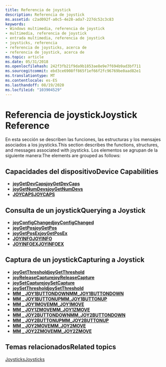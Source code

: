 ```yaml
---
title: Referencia de joystick
description: Referencia de joystick
ms.assetid: c2ad092f-a0c5-4e28-ada7-227dc52c3c83
keywords:
- Windows multimedia, referencia de joystick
- multimedia, referencia de joystick
- entrada multimedia, referencia de joystick
- joysticks, referencia
- referencia de joysticks, acerca de
- referencia de joystick, acerca de
ms.topic: article
ms.date: 05/31/2018
ms.openlocfilehash: 242f3fb21f9da9b1853ae8e9e7f694b9ad3bf711
ms.sourcegitcommit: ebd3ce6908ff865f1ef66f2fc96769be0aad82e1
ms.translationtype: MT
ms.contentlocale: es-ES
ms.lasthandoff: 08/19/2020
ms.locfileid: "103904529"
---
```

# <a name="joystick-reference"></a><span data-ttu-id="3c37e-109">Referencia de joystick</span><span class="sxs-lookup"><span data-stu-id="3c37e-109">Joystick Reference</span></span>

<span data-ttu-id="3c37e-110">En esta sección se describen las funciones, las estructuras y los mensajes asociados a los joysticks.</span><span class="sxs-lookup"><span data-stu-id="3c37e-110">This section describes the functions, structures, and messages associated with joysticks.</span></span> <span data-ttu-id="3c37e-111">Los elementos se agrupan de la siguiente manera:</span><span class="sxs-lookup"><span data-stu-id="3c37e-111">The elements are grouped as follows:</span></span>

## <a name="device-capabilities"></a><span data-ttu-id="3c37e-112">Capacidades del dispositivo</span><span class="sxs-lookup"><span data-stu-id="3c37e-112">Device Capabilities</span></span>

-   [<span data-ttu-id="3c37e-113">**joyGetDevCaps**</span><span class="sxs-lookup"><span data-stu-id="3c37e-113">**joyGetDevCaps**</span></span>](/windows/win32/api/joystickapi/nf-joystickapi-joygetdevcaps)
-   [<span data-ttu-id="3c37e-114">**joyGetNumDevs**</span><span class="sxs-lookup"><span data-stu-id="3c37e-114">**joyGetNumDevs**</span></span>](/windows/win32/api/joystickapi/nf-joystickapi-joygetnumdevs)
-   [<span data-ttu-id="3c37e-115">**JOYCAPS**</span><span class="sxs-lookup"><span data-stu-id="3c37e-115">**JOYCAPS**</span></span>](/windows/win32/api/joystickapi/ns-joystickapi-joycaps)

## <a name="querying-a-joystick"></a><span data-ttu-id="3c37e-116">Consulta de un joystick</span><span class="sxs-lookup"><span data-stu-id="3c37e-116">Querying a Joystick</span></span>

-   [<span data-ttu-id="3c37e-117">**joyConfigChanged**</span><span class="sxs-lookup"><span data-stu-id="3c37e-117">**joyConfigChanged**</span></span>](/windows/desktop/api/joystickapi/nf-joystickapi-joyconfigchanged)
-   [<span data-ttu-id="3c37e-118">**joyGetPos**</span><span class="sxs-lookup"><span data-stu-id="3c37e-118">**joyGetPos**</span></span>](/windows/win32/api/joystickapi/nf-joystickapi-joygetpos)
-   [<span data-ttu-id="3c37e-119">**joyGetPosEx**</span><span class="sxs-lookup"><span data-stu-id="3c37e-119">**joyGetPosEx**</span></span>](/windows/win32/api/joystickapi/nf-joystickapi-joygetposex)
-   [<span data-ttu-id="3c37e-120">**JOYINFO**</span><span class="sxs-lookup"><span data-stu-id="3c37e-120">**JOYINFO**</span></span>](/windows/win32/api/joystickapi/ns-joystickapi-joyinfo)
-   [<span data-ttu-id="3c37e-121">**JOYINFOEX**</span><span class="sxs-lookup"><span data-stu-id="3c37e-121">**JOYINFOEX**</span></span>](/windows/win32/api/joystickapi/ns-joystickapi-joyinfoex)

## <a name="capturing-a-joystick"></a><span data-ttu-id="3c37e-122">Captura de un joystick</span><span class="sxs-lookup"><span data-stu-id="3c37e-122">Capturing a Joystick</span></span>

-   [<span data-ttu-id="3c37e-123">**joyGetThreshold**</span><span class="sxs-lookup"><span data-stu-id="3c37e-123">**joyGetThreshold**</span></span>](/windows/win32/api/joystickapi/nf-joystickapi-joygetthreshold)
-   [<span data-ttu-id="3c37e-124">**joyReleaseCapture**</span><span class="sxs-lookup"><span data-stu-id="3c37e-124">**joyReleaseCapture**</span></span>](/windows/win32/api/joystickapi/nf-joystickapi-joyreleasecapture)
-   [<span data-ttu-id="3c37e-125">**joySetCapture**</span><span class="sxs-lookup"><span data-stu-id="3c37e-125">**joySetCapture**</span></span>](/windows/win32/api/joystickapi/nf-joystickapi-joysetcapture)
-   [<span data-ttu-id="3c37e-126">**joySetThreshold**</span><span class="sxs-lookup"><span data-stu-id="3c37e-126">**joySetThreshold**</span></span>](/windows/win32/api/joystickapi/nf-joystickapi-joysetthreshold)
-   [<span data-ttu-id="3c37e-127">**MM \_ JOY1BUTTONDOWN**</span><span class="sxs-lookup"><span data-stu-id="3c37e-127">**MM\_JOY1BUTTONDOWN**</span></span>](mm-joy1buttondown.md)
-   [<span data-ttu-id="3c37e-128">**MM \_ JOY1BUTTONUP**</span><span class="sxs-lookup"><span data-stu-id="3c37e-128">**MM\_JOY1BUTTONUP**</span></span>](mm-joy1buttonup.md)
-   [<span data-ttu-id="3c37e-129">**MM \_ JOY1MOVE**</span><span class="sxs-lookup"><span data-stu-id="3c37e-129">**MM\_JOY1MOVE**</span></span>](mm-joy1move.md)
-   [<span data-ttu-id="3c37e-130">**MM \_ JOY1ZMOVE**</span><span class="sxs-lookup"><span data-stu-id="3c37e-130">**MM\_JOY1ZMOVE**</span></span>](mm-joy1zmove.md)
-   [<span data-ttu-id="3c37e-131">**MM \_ JOY2BUTTONDOWN**</span><span class="sxs-lookup"><span data-stu-id="3c37e-131">**MM\_JOY2BUTTONDOWN**</span></span>](mm-joy2buttondown.md)
-   [<span data-ttu-id="3c37e-132">**MM \_ JOY2BUTTONUP**</span><span class="sxs-lookup"><span data-stu-id="3c37e-132">**MM\_JOY2BUTTONUP**</span></span>](mm-joy2buttonup.md)
-   [<span data-ttu-id="3c37e-133">**MM \_ JOY2MOVE**</span><span class="sxs-lookup"><span data-stu-id="3c37e-133">**MM\_JOY2MOVE**</span></span>](mm-joy2move.md)
-   [<span data-ttu-id="3c37e-134">**MM \_ JOY2ZMOVE**</span><span class="sxs-lookup"><span data-stu-id="3c37e-134">**MM\_JOY2ZMOVE**</span></span>](mm-joy2zmove.md)

## <a name="related-topics"></a><span data-ttu-id="3c37e-135">Temas relacionados</span><span class="sxs-lookup"><span data-stu-id="3c37e-135">Related topics</span></span>

<dl> <dt>

[<span data-ttu-id="3c37e-136">Joysticks</span><span class="sxs-lookup"><span data-stu-id="3c37e-136">Joysticks</span></span>](joysticks.md)
</dt> </dl>

 

 